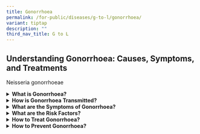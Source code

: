 ```yaml
---
title: Gonorrhoea
permalink: /for-public/diseases/g-to-l/gonorrhoea/
variant: tiptap
description: ""
third_nav_title: G to L
---
```

<h2>Understanding Gonorrhoea: Causes, Symptoms, and Treatments</h2>
<p>Neisseria gonorrhoeae</p>
<div data-type="detailGroup" class="isomer-accordion isomer-accordion-white">
<details class="isomer-details">
<summary><strong>What is Gonorrhoea?</strong>
</summary>
<div data-type="detailsContent" class="isomer-details-content">
<p>Gonorrhoea is a sexually transmitted infection (STI) caused by the bacterium <em>Neisseria gonorrhoeae</em>.
It can affect the eyes, throat, urethra, rectum, and parts of the vagina.
It is curable with antibiotics, but it has developed resistance against
them.</p>
</div>
</details>
<details class="isomer-details">
<summary><strong>How is Gonorrhoea Transmitted?</strong>
</summary>
<div data-type="detailsContent" class="isomer-details-content">
<p>Gonorrhoea is spread through vaginal, oral, or anal sex with an infected
person. They do not need to ejaculate to transmit it.</p>
<p>Pregnant women can also transmit gonorrhoea to their babies during delivery.</p>
</div>
</details>
<details class="isomer-details">
<summary><strong>What are the Symptoms of Gonorrhoea?</strong>
</summary>
<div data-type="detailsContent" class="isomer-details-content">
<p>Most infected women do not have symptoms. Men may experience them. Symptoms
usually occur within two to 14 days after infection.&nbsp;</p>
<table style="minWidth: 50px">
<colgroup>
<col>
<col>
</colgroup>
<tbody>
<tr>
<td rowspan="1" colspan="1">
<p>For Men</p>
</td>
<td rowspan="1" colspan="1">
<ul data-tight="true" class="tight">
<li>
<p>Pain or burning sensation when urinating;</p>
</li>
<li>
<p>A white, yellow, or greenish discharge from the penis; or</p>
</li>
<li>
<p>Painful or swollen testes.</p>
</li>
</ul>
</td>
</tr>
<tr>
<td rowspan="1" colspan="1">
<p>For Women</p>
</td>
<td rowspan="1" colspan="1">
<ul data-tight="true" class="tight">
<li>
<p>Pain or burning sensation when urinating;</p>
</li>
<li>
<p>Vaginal discharge; or</p>
</li>
<li>
<p>Vaginal bleeding between periods or during sexual intercourse.</p>
</li>
</ul>
</td>
</tr>
</tbody>
</table>
</div>
</details>
<details class="isomer-details">
<summary><strong>What are the Risk Factors?</strong>
</summary>
<div data-type="detailsContent" class="isomer-details-content">
<p>Risk factors include:</p>
<ul data-tight="true" class="tight">
<li>
<p>Unprotected sex with an infected person;</p>
</li>
<li>
<p>Having multiple sexual partners;</p>
</li>
<li>
<p>Inconsistent condom use;&nbsp;</p>
</li>
<li>
<p>Exchanging sex for money or drugs; or&nbsp;</p>
</li>
<li>
<p>History or current presence of other STIs.</p>
</li>
</ul>
</div>
</details>
<details class="isomer-details">
<summary><strong>How to Treat Gonorrhoea?&nbsp;</strong>
</summary>
<div data-type="detailsContent" class="isomer-details-content">
<p>Gonorrhoea can be treated with a complete course of antibiotics. However,
treatment is becoming more difficult because of drug-resistant strains.&nbsp;</p>
<p>Some individuals with gonorrhoea may also have other STIs like chlamydia.
When this occurs, doctors will likely prescribe antibiotics that can treat
both infections.</p>
<p>If symptoms persist after you have completed treatment, you should return
to your doctor for a re-evaluation.</p>
</div>
</details>
<details class="isomer-details">
<summary><strong>How to Prevent Gonorrhoea?</strong>
</summary>
<div data-type="detailsContent" class="isomer-details-content">
<p>Ways to prevent gonorrhoea include:</p>
<ul data-tight="true" class="tight">
<li>
<p>Informing current or recent sexual partners if you are diagnosed;</p>
</li>
<li>
<p>Avoiding sexual intercourse until at least 7 days after completing treatment;</p>
</li>
<li>
<p>Using condoms consistently and correctly;&nbsp;</p>
</li>
<li>
<p>Limiting the number of sexual partners; and</p>
</li>
<li>
<p>Getting tested for STIs regularly.</p>
</li>
</ul>
</div>
</details>
</div>
<p></p>